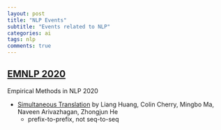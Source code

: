 ```yaml
---
layout: post
title: "NLP Events"
subtitle: "Events related to NLP"
categories: ai
tags: nlp
comments: true
---
```


## [EMNLP 2020](https://2020.emnlp.org/)
 Empirical Methods in NLP 2020
* [Simultaneous Translation](https://slideslive.com/38940829)
by Liang Huang, Colin Cherry, Mingbo Ma, Naveen Arivazhagan, Zhongjun He
    * prefix-to-prefix, not seq-to-seq
 
 